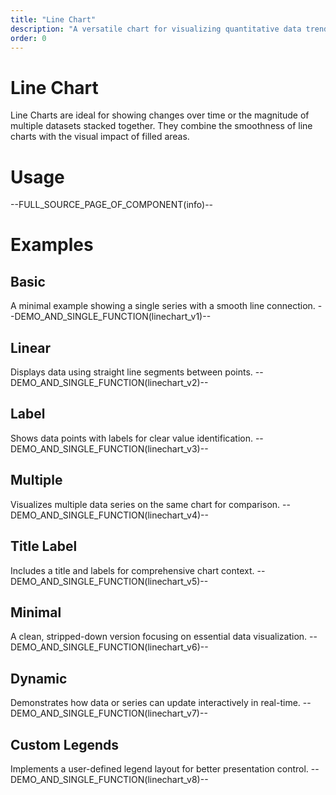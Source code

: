 ```yaml
---
title: "Line Chart"
description: "A versatile chart for visualizing quantitative data trends over time or categories, supporting gradients, stacking, and custom legends."
order: 0
---
```


# Line Chart

Line Charts are ideal for showing changes over time or the magnitude of multiple datasets stacked together. They combine the smoothness of line charts with the visual impact of filled areas.

# Usage

--FULL_SOURCE_PAGE_OF_COMPONENT(info)--

# Examples

## Basic
A minimal example showing a single series with a smooth line connection.
--DEMO_AND_SINGLE_FUNCTION(linechart_v1)--

## Linear
Displays data using straight line segments between points.
--DEMO_AND_SINGLE_FUNCTION(linechart_v2)--

## Label
Shows data points with labels for clear value identification.
--DEMO_AND_SINGLE_FUNCTION(linechart_v3)--

## Multiple
Visualizes multiple data series on the same chart for comparison.
--DEMO_AND_SINGLE_FUNCTION(linechart_v4)--

## Title Label
Includes a title and labels for comprehensive chart context.
--DEMO_AND_SINGLE_FUNCTION(linechart_v5)--

## Minimal
A clean, stripped-down version focusing on essential data visualization.
--DEMO_AND_SINGLE_FUNCTION(linechart_v6)--

## Dynamic
Demonstrates how data or series can update interactively in real-time.
--DEMO_AND_SINGLE_FUNCTION(linechart_v7)--

## Custom Legends
Implements a user-defined legend layout for better presentation control.
--DEMO_AND_SINGLE_FUNCTION(linechart_v8)--
